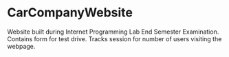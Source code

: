 # CarCompanyWebsite
Website built during Internet Programming Lab End Semester Examination. Contains form for test drive. Tracks session for number of users visiting the webpage. 
